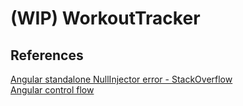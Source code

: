 # (WIP) WorkoutTracker

## References
[Angular standalone NullInjector error - StackOverflow](https://stackoverflow.com/questions/75690545/nullinjectorerror-root-standalone-component-does-not-import-httpclientmodule-p)\
[Angular control flow](https://angular.io/guide/control_flow)
